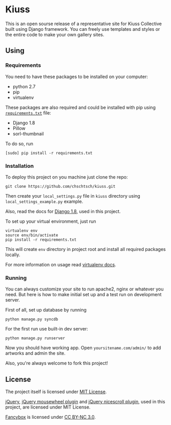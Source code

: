 # Kiuss

This is an open sourse release of a representative site for Kiuss Collective built using Django framework.
You can freely use templates and styles or the entire code to make your own gallery sites.

## Using

### Requirements

You need to have these packages to be installed on your computer:

* python 2.7
* pip
* virtualenv

These packages are also required and could be installed with pip using [`requirements.txt`](requirements.txt) file:

* Django 1.8
* Pillow
* sorl-thumbnail

To do so, run

    [sudo] pip install -r requirements.txt

### Installation

To deploy this project on you machine just clone the repo:

    git clone https://github.com/chschtsch/kiuss.git

Then create your `local_settings.py` file in `kiuss` directory using `local_settings_example.py` example.

Also, read the docs for [Django 1.8](https://docs.djangoproject.com/en/1.8/), used in this project.

To set up your virtual environment, just run

    virtualenv env
    source env/bin/activate
    pip install -r requirements.txt

This will create `env` directory in project root and install all required packages locally.

For more information on usage read [virtualenv docs](https://virtualenv.pypa.io/en/stable/index.html).

### Running

You can always customize your site to run apache2, nginx or whatever you need. But here is how to make initial set up and a test run on development server.

First of all, set up database by running

    python manage.py syncdb

For the first run use built-in dev server:

    python manage.py runserver

Now you should have working app. Open `yoursitename.com/admin/` to add artworks and admin the site.

Also, you're always welcome to fork this project!

## License

The project itself is licensed under [MIT License](MIT-LICENSE.txt).

[jQuery](http://jquery.org/),
[jQuery mousewheel plugin](https://github.com/jquery/jquery-mousewheel) and
[jQuery nicescroll plugin](https://github.com/inuyaksa/jquery.nicescroll), used in this project, are licensed under MIT License.

[Fancybox](http://www.fancyapps.com/fancybox/) is licensed under [CC BY-NC 3.0](http://creativecommons.org/licenses/by-nc/3.0/).
